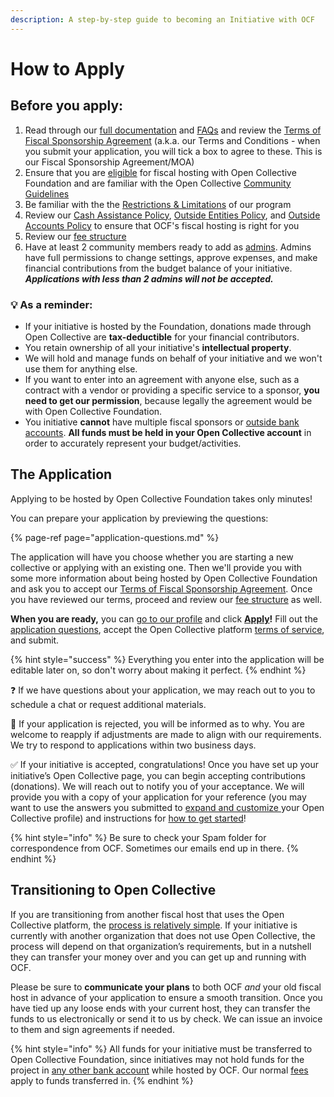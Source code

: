 ```yaml
---
description: A step-by-step guide to becoming an Initiative with OCF
---
```


# How to Apply

## **Before you apply:**

1. Read through our [full documentation](https://docs.opencollective.foundation/) and [FAQs](https://docs.opencollective.foundation/how-it-works/faq) and review the [Terms of Fiscal Sponsorship Agreement](https://docs.opencollective.foundation/getting-started/terms) \(a.k.a. our Terms and Conditions - when you submit your application, you will tick a box to agree to these. This is our Fiscal Sponsorship Agreement/MOA\)
2. Ensure that you are [eligible](https://docs.opencollective.foundation/getting-started/eligibility) for fiscal hosting with Open Collective Foundation and are familiar with the Open Collective [Community Guidelines](https://docs.opencollective.com/help/about/community-guidelines)
3. Be familiar with the the [Restrictions & Limitations](https://docs.opencollective.foundation/how-it-works/processes-and-limitations#restrictions-and-limitations) of our program
4. Review our [Cash Assistance Policy](https://docs.opencollective.foundation/how-it-works/processes-and-limitations/cash-assistance-policy), [Outside Entities Policy](https://docs.opencollective.foundation/how-it-works/processes-and-limitations/outside-entities-policy), and [Outside Accounts Policy](https://docs.opencollective.foundation/how-it-works/processes-and-limitations/outside-accounts-policy) to ensure that OCF's fiscal hosting is right for you
5. Review our [fee structure](https://docs.opencollective.foundation/how-it-works/fees)
6. Have at least 2 community members ready to add as [admins](https://docs.opencollective.com/help/collectives/core-contributors). Admins have full permissions to change settings, approve expenses, and make financial contributions from the budget balance of your initiative. _**Applications with less than 2 admins will not be accepted.**_

### 💡 A**s a reminder:**

* If your initiative is hosted by the Foundation, donations made through Open Collective are **tax-deductible** for your financial contributors.
* You retain ownership of all your initiative's **intellectual property**.
* We will hold and manage funds on behalf of your initiative and we won't use them for anything else.
* If you want to enter into an agreement with anyone else, such as a contract with a vendor or providing a specific service to a sponsor, **you need to get our permission**, because legally the agreement would be with Open Collective Foundation.
* You initiative **cannot** have multiple fiscal sponsors or [outside bank accounts](https://docs.opencollective.foundation/how-it-works/processes-and-limitations/outside-accounts-policy). **All funds must be held in your Open Collective account** in order to accurately represent your budget/activities.

## **The Application**

Applying to be hosted by Open Collective Foundation takes only minutes!

You can prepare your application by previewing the questions:

{% page-ref page="application-questions.md" %}

The application will have you choose whether you are starting a new collective or applying with an existing one. Then we'll provide you with some more information about being hosted by Open Collective Foundation and ask you to accept our [Terms of Fiscal Sponsorship Agreement](https://docs.opencollective.foundation/getting-started/terms). Once you have reviewed our terms, proceed and review our [fee structure](https://docs.opencollective.foundation/how-it-works/fees) as well.

**When you are ready,** you can [go to our profile](https://opencollective.com/foundation) and click [**Apply**](www.opencollective.com/foundation/apply)**!** Fill out the [application questions](https://docs.opencollective.foundation/getting-started/how-to-apply/application-questions), accept the Open Collective platform [terms of service](https://opencollective.com/tos), and submit. 

{% hint style="success" %}
Everything you enter into the application will be editable later on, so don't worry about making it perfect.
{% endhint %}

❓ If we have questions about your application, we may reach out to you to schedule a chat or request additional materials. 

🚫 If your application is rejected, you will be informed as to why. You are welcome to reapply if adjustments are made to align with our requirements. We try to respond to applications within two business days.

✅ If your initiative is accepted, congratulations! Once you have set up your initiative’s Open Collective page, you can begin accepting contributions \(donations\). We will reach out to notify you of your acceptance. We will provide you with a copy of your application for your reference \(you may want to use the answers you submitted to [expand and customize ](https://docs.opencollective.com/help/collectives/customize-collective)your Open Collective profile\) and instructions for [how to get started](https://docs.opencollective.foundation/how-it-works/basics)!

{% hint style="info" %}
Be sure to check your Spam folder for correspondence from OCF. Sometimes our emails end up in there.
{% endhint %}

## Transitioning to Open Collective

If you are transitioning from another fiscal host that uses the Open Collective platform, the [process is relatively simple](https://docs.opencollective.com/help/collectives/change-fiscal-host#what-is-the-process-for-changing-fiscal-hosts). If your initiative is currently with another organization that does not use Open Collective, the process will depend on that organization’s requirements, but in a nutshell they can transfer your money over and you can get up and running with OCF.

Please be sure to **communicate your plans** to both OCF _and_ your old fiscal host in advance of your application to ensure a smooth transition. Once you have tied up any loose ends with your current host, they can transfer the funds to us electronically or send it to us by check. We can issue an invoice to them and sign agreements if needed.

{% hint style="info" %}
All funds for your initiative must be transferred to Open Collective Foundation, since initiatives may not hold funds for the project in [any other bank account](https://docs.opencollective.foundation/how-it-works/processes-and-limitations/outside-accounts-policy) while hosted by OCF. Our normal [fees](https://docs.opencollective.foundation/how-it-works/fees) apply to funds transferred in.
{% endhint %}

